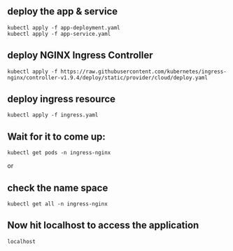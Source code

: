 ## deploy the app & service 
```
kubectl apply -f app-deployment.yaml
kubectl apply -f app-service.yaml
```

## deploy NGINX Ingress Controller
```
kubectl apply -f https://raw.githubusercontent.com/kubernetes/ingress-nginx/controller-v1.9.4/deploy/static/provider/cloud/deploy.yaml
```

## deploy ingress resource
```
kubectl apply -f ingress.yaml
```

## Wait for it to come up:
```
kubectl get pods -n ingress-nginx
```
or 

## check the name space
```
kubectl get all -n ingress-nginx
```
## Now hit localhost to access the application
```
localhost
```